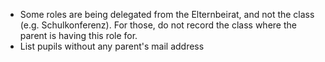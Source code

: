 * Some roles are being delegated from the Elternbeirat, and not the class (e.g. Schulkonferenz). For those, do not record the class where the parent is having this role for.
* List pupils without any parent's mail address
